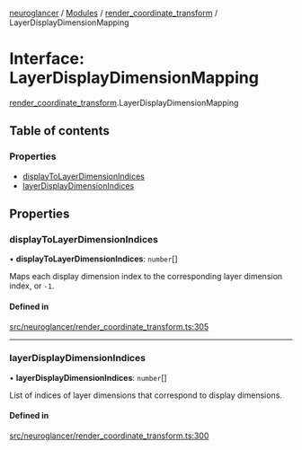 [neuroglancer](../README.md) / [Modules](../modules.md) / [render\_coordinate\_transform](../modules/render_coordinate_transform.md) / LayerDisplayDimensionMapping

# Interface: LayerDisplayDimensionMapping

[render_coordinate_transform](../modules/render_coordinate_transform.md).LayerDisplayDimensionMapping

## Table of contents

### Properties

- [displayToLayerDimensionIndices](render_coordinate_transform.LayerDisplayDimensionMapping.md#displaytolayerdimensionindices)
- [layerDisplayDimensionIndices](render_coordinate_transform.LayerDisplayDimensionMapping.md#layerdisplaydimensionindices)

## Properties

### displayToLayerDimensionIndices

• **displayToLayerDimensionIndices**: `number`[]

Maps each display dimension index to the corresponding layer dimension index, or `-1`.

#### Defined in

[src/neuroglancer/render_coordinate_transform.ts:305](https://github.com/ActiveBrainAtlas2/neuroglancer/blob/540617bc/src/neuroglancer/render_coordinate_transform.ts#L305)

___

### layerDisplayDimensionIndices

• **layerDisplayDimensionIndices**: `number`[]

List of indices of layer dimensions that correspond to display dimensions.

#### Defined in

[src/neuroglancer/render_coordinate_transform.ts:300](https://github.com/ActiveBrainAtlas2/neuroglancer/blob/540617bc/src/neuroglancer/render_coordinate_transform.ts#L300)
